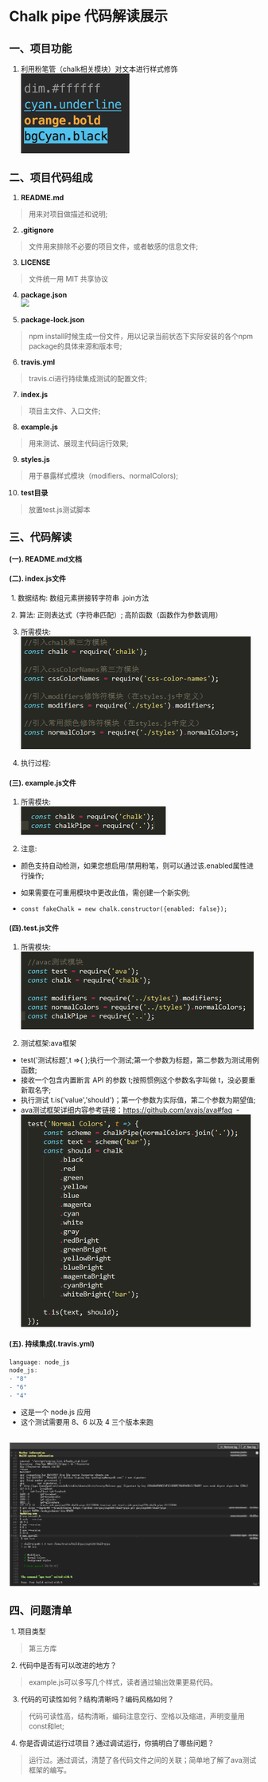 # Chalk pipe 代码解读展示

## 一、项目功能  
  1. 利用粉笔管（chalk相关模块）对文本进行样式修饰  
  ![](https://github.com/gaojing1226/chalk-pipe-demo/blob/master/screenshot.png)
  
## 二、项目代码组成
  1. **README.md**  
  > 用来对项目做描述和说明;
  
  2. **.gitignore**  
  > 文件用来排除不必要的项目文件，或者敏感的信息文件;
  
  3. **LICENSE**  
  > 文件统一用 MIT 共享协议
  
  4. **package.json**  
    ![](../image/package.json.png)
  
  5. **package-lock.json**  
  > npm install时候生成一份文件，用以记录当前状态下实际安装的各个npm package的具体来源和版本号;
  
  6. **travis.yml**  
  > travis.ci进行持续集成测试的配置文件;
  
  7. **index.js**  
  > 项目主文件、入口文件;
  
  8. **example.js**  
  > 用来测试、展现主代码运行效果;
  
  9. **styles.js**  
  > 用于暴露样式模块（modifiers、normalColors);
  
  10. **test目录**  
  > 放置test.js测试脚本
  
## 三、代码解读
#### (一). README.md文档

#### (二). index.js文件

  1. 数据结构: 数组元素拼接转字符串 .join方法
  
  2. 算法: 正则表达式（字符串匹配）; 高阶函数（函数作为参数调用）
  
  3. 所需模块:  
  ![](https://github.com/gaojing1226/chalk-pipe-demo/blob/master/docs/image/index.js%E6%A8%A1%E5%9D%97.png)
  
  4. 执行过程:
  
  
#### (三). example.js文件

  1. 所需模块:  
  ![](https://github.com/gaojing1226/chalk-pipe-demo/blob/master/docs/image/example.js%E6%A8%A1%E5%9D%97.png)
  
  2. 注意:
  
   - 颜色支持自动检测，如果您想启用/禁用粉笔，则可以通过该.enabled属性进行操作;
    
   - 如果需要在可重用模块中更改此值，需创建一个新实例;      
    
   -  ``` const fakeChalk = new chalk.constructor({enabled: false});  ```
  
#### (四).test.js文件

  1. 所需模块:  
  ![](https://github.com/gaojing1226/chalk-pipe-demo/blob/master/docs/image/test.js%E6%A8%A1%E5%9D%97.png)

  2. 测试框架:ava框架
  
  - test('测试标题',t =>{ };执行一个测试;第一个参数为标题，第二参数为测试用例函数;  
  - 接收一个包含内置断言 API 的参数 t;按照惯例这个参数名字叫做 t，没必要重新取名字;  
  - 执行测试 t.is('value','should')；第一个参数为实际值，第二个参数为期望值;  
  - ava测试框架详细内容参考链接：https://github.com/avajs/ava#faq
  - ![](https://github.com/gaojing1226/chalk-pipe-demo/blob/master/docs/image/TIM%E5%9B%BE%E7%89%8720171210131510.png)
  
#### (五). 持续集成(.travis.yml)

   ``` JavaScript
   language: node_js
   node_js:
  - "8"
  - "6"
  - "4"
  ```
  
  - 这是一个 node.js 应用  
  - 这个测试需要用 8、6 以及 4 三个版本来跑
  
  ![](https://github.com/gaojing1226/chalk-pipe-demo/blob/master/docs/image/%E6%8C%81%E7%BB%AD%E9%9B%86%E6%88%90.png)
  
## 四、问题清单
  1. 项目类型  
  > 第三方库
  
  2. 代码中是否有可以改进的地方？
  > example.js可以多写几个样式，读者通过输出效果更易代码。
  
  3. 代码的可读性如何？结构清晰吗？编码风格如何？  
  > 代码可读性高，结构清晰，编码注意空行、空格以及缩进，声明变量用const和let;
  
  4. 你是否调试运行过项目？通过调试运行，你搞明白了哪些问题？  
  > 运行过。通过调试，清楚了各代码文件之间的关联；简单地了解了ava测试框架的编写。

